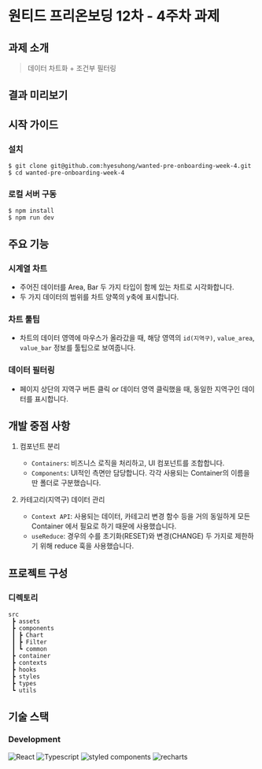 # 원티드 프리온보딩 12차 - 4주차 과제

## 과제 소개

> 데이터 차트화 + 조건부 필터링

## 결과 미리보기

<!-- 이미지 위치 -->

## 시작 가이드

### 설치

```
$ git clone git@github.com:hyesuhong/wanted-pre-onboarding-week-4.git
$ cd wanted-pre-onboarding-week-4
```

### 로컬 서버 구동

```
$ npm install
$ npm run dev
```

## 주요 기능

### 시계열 차트

- 주어진 데이터를 Area, Bar 두 가지 타입이 함께 있는 차트로 시각화합니다.
- 두 가지 데이터의 범위를 차트 양쪽의 y축에 표시합니다.

### 차트 툴팁

- 차트의 데이터 영역에 마우스가 올라갔을 때, 해당 영역의 `id(지역구)`, `value_area`, `value_bar` 정보를 툴팁으로 보여줍니다.

### 데이터 필터링

- 페이지 상단의 지역구 버튼 클릭 or 데이터 영역 클릭했을 때, 동일한 지역구인 데이터를 표시합니다.

## 개발 중점 사항

1. 컴포넌트 분리

   - `Containers`: 비즈니스 로직을 처리하고, UI 컴포넌트를 조합합니다.
   - `Components`: UI적인 측면만 담당합니다. 각각 사용되는 Container의 이름을 딴 폴더로 구분했습니다.

2. 카테고리(지역구) 데이터 관리

   - `Context API`: 사용되는 데이터, 카테고리 변경 함수 등을 거의 동일하게 모든 Container 에서 필요로 하기 때문에 사용했습니다.
   - `useReduce`: 경우의 수를 초기화(RESET)와 변경(CHANGE) 두 가지로 제한하기 위해 reduce 훅을 사용했습니다.

## 프로젝트 구성

### 디렉토리

```
src
 ┣ assets
 ┣ components
 ┃ ┣ Chart
 ┃ ┣ Filter
 ┃ ┗ common
 ┣ container
 ┣ contexts
 ┣ hooks
 ┣ styles
 ┣ types
 ┗ utils
```

## 기술 스택

### Development

![React](https://img.shields.io/badge/React-61DAFB?style=flat-square&logo=React&logoColor=black)
![Typescript](https://img.shields.io/badge/Typescript-3178C6?style=flat-square&logo=Typescript&logoColor=white)
![styled components](https://img.shields.io/badge/styled_components-DB7093?style=flat-square&logo=styledcomponents&logoColor=white)
![recharts](https://img.shields.io/badge/recharts-23A7B2?style=flat-square)
